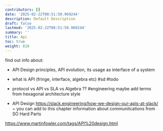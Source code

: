 ```yaml
---
contributors: []
date: '2025-02-22T08:51:50.969244'
description: Default Description
draft: false
lastmod: '2025-02-22T08:51:50.969244'
summary: ''
title: Api
toc: true
weight: 810
---
```


find out info about:
- API Design principles, API evolution, its usage as interface of a system
- what is API (fringe, interface, algebra etc) #sd #todo
- protocol vs API vs SLA vs Algebra ?? #engineering
	maybe add terms from hexagonal architecture style

- API Design
https://slack.engineering/how-we-design-our-apis-at-slack/
~ you can add to this chapter information about communitcations from SO Hard Parts 


https://www.martinfowler.com/tags/API%20design.html

